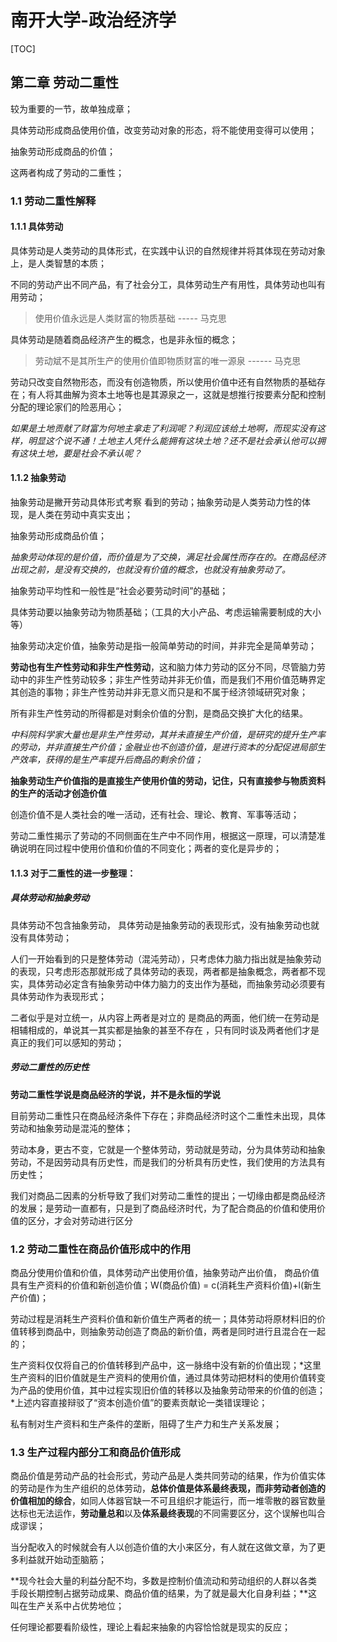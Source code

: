 # 南开大学-政治经济学

[TOC]

## 第二章 劳动二重性

较为重要的一节，故单独成章；

具体劳动形成商品使用价值，改变劳动对象的形态，将不能使用变得可以使用；

抽象劳动形成商品的价值；

这两者构成了劳动的二重性；

### 1.1 劳动二重性解释

#### 1.1.1 具体劳动

具体劳动是人类劳动的具体形式，在实践中认识的自然规律并将其体现在劳动对象上，是人类智慧的本质；

不同的劳动产出不同产品，有了社会分工，具体劳动生产有用性，具体劳动也叫有用劳动；

>  使用价值永远是人类财富的物质基础 ----- 马克思

具体劳动是随着商品经济产生的概念，也是非永恒的概念；

> 劳动斌不是其所生产的使用价值即物质财富的唯一源泉 ------ 马克思

劳动只改变自然物形态，而没有创造物质，所以使用价值中还有自然物质的基础存在；有人将其曲解为资本土地等也是其源泉之一，这就是想推行按要素分配和控制分配的理论家们的险恶用心；

*如果是土地贡献了财富为何地主拿走了利润呢？利润应该给土地啊，而现实没有这样，明显这个说不通！土地主人凭什么能拥有这块土地？还不是社会承认他可以拥有这块土地，要是社会不承认呢？*



#### 1.1.2 抽象劳动

抽象劳动是撇开劳动具体形式考察 看到的劳动；抽象劳动是人类劳动力性的体现，是人类在劳动中真实支出；

抽象劳动形成商品价值；

*抽象劳动体现的是价值，而价值是为了交换，满足社会属性而存在的。在商品经济出现之前，是没有交换的，也就没有价值的概念，也就没有抽象劳动了。*

抽象劳动平均性和一般性是“社会必要劳动时间”的基础；

具体劳动要以抽象劳动为物质基础；（工具的大小产品、考虑运输需要制成的大小等）

抽象劳动决定价值，抽象劳动是指一般简单劳动的时间，并非完全是简单劳动；

**劳动也有生产性劳动和非生产性劳动**，这和脑力体力劳动的区分不同，尽管脑力劳动中的非生产性劳动较多；非生产性劳动并非无价值，而是我们不用价值范畴界定其创造的事物；非生产性劳动并非无意义而只是和不属于经济领域研究对象；

所有非生产性劳动的所得都是对剩余价值的分割，是商品交换扩大化的结果。

*中科院科学家大量也是非生产性劳动，其并未直接生产价值，是研究的提升生产率的劳动，并非直接生产价值；金融业也不创造价值，是进行资本的分配促进局部生产效率，获得的是生产率提升后商品的剩余价值；*

**抽象劳动生产价值指的是直接生产使用价值的劳动，记住，只有直接参与物质资料的生产的活动才创造价值**

创造价值不是人类社会的唯一活动，还有社会、理论、教育、军事等活动；



劳动二重性揭示了劳动的不同侧面在生产中不同作用，根据这一原理，可以清楚准确说明在同过程中使用价值和价值的不同变化；两者的变化是异步的；

#### 1.1.3 对于二重性的进一步整理：

##### 具体劳动和抽象劳动

具体劳动不包含抽象劳动， 具体劳动是抽象劳动的表现形式，没有抽象劳动也就没有具体劳动；

人们一开始看到的只是整体劳动（混沌劳动），只考虑体力脑力指出就是抽象劳动的表现，只考虑形态那就形成了具体劳动的表现，两者都是抽象概念，两者都不现实，具体劳动必定含有抽象劳动中体力脑力的支出作为基础，而抽象劳动必须要有具体劳动作为表现形式；

二者似乎是对立统一，从内容上两者是对立的  是商品的两面，他们统一在劳动是相辅相成的，单说其一其实都是抽象的甚至不存在 ，只有同时谈及两者他们才是真正的我们可以感知的劳动；

##### 劳动二重性的历史性

**劳动二重性学说是商品经济的学说，并不是永恒的学说**

目前劳动二重性只在商品经济条件下存在；非商品经济时这个二重性未出现，具体劳动和抽象劳动是混沌的整体；

劳动本身，更古不变，它就是一个整体劳动，劳动就是劳动，分为具体劳动和抽象劳动，不是因劳动具有历史性，而是我们的分析具有历史性，我们使用的方法具有历史性；

我们对商品二因素的分析导致了我们对劳动二重性的提出；一切缘由都是商品经济的发展；是劳动一直都有，只是到了商品经济时代，为了配合商品的价值和使用价值的区分，才会对劳动进行区分



### 1.2 劳动二重性在商品价值形成中的作用

商品分使用价值和价值，具体劳动产出使用价值，抽象劳动产出价值， 商品价值具有生产资料的价值和新创造价值；W(商品价值) = c(消耗生产资料价值)+l(新生产价值)；

劳动过程是消耗生产资料价值和新价值生产两者的统一；具体劳动将原材料旧的价值转移到商品中，则抽象劳动创造了商品的新价值，两者是同时进行且混合在一起的； 

生产资料仅仅将自己的价值转移到产品中，这一脉络中没有新的价值出现；*这里生产资料的旧价值就是生产资料的使用价值，通过具体劳动把材料的使用价值转变为产品的使用价值，其中过程实现旧价值的转移以及抽象劳动带来的价值的创造；*上述内容直接辩驳了“资本创造价值”的要素贡献论一类错误理论；

私有制对生产资料和生产条件的垄断，阻碍了生产力和生产关系发展；



### 1.3 生产过程内部分工和商品价值形成

商品价值是劳动产品的社会形式，劳动产品是人类共同劳动的结果，作为价值实体的劳动是作为生产组织的总体劳动，**总体价值是体系最终表现，而非劳动者创造的价值相加的综合**，如同人体器官缺一不可且组织才能运行，而一堆零散的器官数量达标也无法运作，**劳动量总和**以及**体系最终表现**的不同需要区分，这个误解也叫合成谬误；

当分配收入的时候就会有人以创造价值的大小来区分，有人就在这做文章，为了更多利益就开始动歪脑筋；

**现今社会大量的利益分配不均，多数是控制价值流动和劳动组织的人群以各类手段长期控制占据劳动成果、商品价值的结果，为了就是最大化自身利益；**这叫在生产关系中占优势地位；

任何理论都要看阶级性，理论上看起来抽象的内容恰恰就是现实的反应；

























